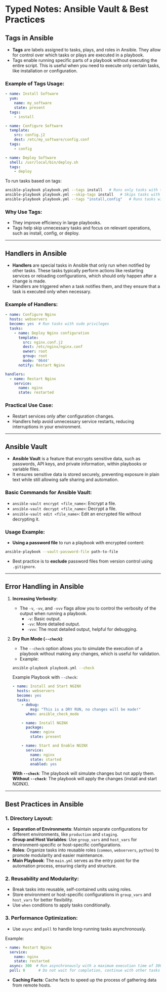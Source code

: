 # Typed Notes: Ansible Vault & Best Practices

## Tags in Ansible

- **Tags** are labels assigned to tasks, plays, and roles in Ansible. They allow for control over which tasks or plays are executed in a playbook.
- Tags enable running specific parts of a playbook without executing the entire script. This is useful when you need to execute only certain tasks, like installation or configuration.

### Example of Tags Usage:
```yaml
- name: Install Software
  yum:
    name: my_software
    state: present
  tags:
    - install

- name: Configure Software
  template:
    src: config.j2
    dest: /etc/my_software/config.conf
  tags:
    - config

- name: Deploy Software
  shell: /usr/local/bin/deploy.sh
  tags:
    - deploy
```

To run tasks based on tags:
```bash
ansible-playbook playbook.yml --tags install   # Runs only tasks with the "install" tag
ansible-playbook playbook.yml --skip-tags install   # Skips tasks with the "install" tag
ansible-playbook playbook.yml --tags "install,config"   # Runs tasks with either "install" or "config" tags
```

### Why Use Tags:
- They improve efficiency in large playbooks.
- Tags help skip unnecessary tasks and focus on relevant operations, such as install, config, or deploy.

---

## Handlers in Ansible

- **Handlers** are special tasks in Ansible that only run when notified by other tasks. These tasks typically perform actions like restarting services or reloading configurations, which should only happen after a change is made.
- Handlers are triggered when a task notifies them, and they ensure that a task is executed only when necessary.

### Example of Handlers:
```yaml
- name: Configure Nginx
  hosts: webservers
  become: yes  # Run tasks with sudo privileges
  tasks:
    - name: Deploy Nginx configuration
      template:
        src: nginx.conf.j2
        dest: /etc/nginx/nginx.conf
        owner: root
        group: root
        mode: '0644'
      notify: Restart Nginx

handlers:
  - name: Restart Nginx
    service:
      name: nginx
      state: restarted
```

### Practical Use Case:
- Restart services only after configuration changes.
- Handlers help avoid unnecessary service restarts, reducing interruptions in your environment.

---

## Ansible Vault

- **Ansible Vault** is a feature that encrypts sensitive data, such as passwords, API keys, and private information, within playbooks or variable files.
- It ensures sensitive data is stored securely, preventing exposure in plain text while still allowing safe sharing and automation.
  
### Basic Commands for Ansible Vault:
- `ansible-vault encrypt <file_name>`: Encrypt a file.
- `ansible-vault decrypt <file_name>`: Decrypt a file.
- `ansible-vault edit <file_name>`: Edit an encrypted file without decrypting it.

### Usage Example:
- **Using a password file** to run a playbook with encrypted content:
```bash
ansible-playbook --vault-password-file path-to-file
```

- Best practice is to **exclude** password files from version control using `.gitignore`.

---

## Error Handling in Ansible

1. **Increasing Verbosity**:
   - The `-v`, `-vv`, and `-vvv` flags allow you to control the verbosity of the output when running a playbook.
     - `-v`: Basic output.
     - `-vv`: More detailed output.
     - `-vvv`: The most detailed output, helpful for debugging.

2. **Dry Run Mode (`--check`)**:
   - The `--check` option allows you to simulate the execution of a playbook without making any changes, which is useful for validation.
   - Example:
   ```bash
   ansible-playbook playbook.yml --check
   ```

   Example Playbook with `--check`:
   ```yaml
   - name: Install and Start NGINX
     hosts: webservers
     become: yes
     tasks:
       - debug:
           msg: "This is a DRY RUN, no changes will be made!"
         when: ansible_check_mode

       - name: Install NGINX
         package:
           name: nginx
           state: present

       - name: Start and Enable NGINX
         service:
           name: nginx
           state: started
           enabled: yes
   ```

   **With `--check`**: The playbook will simulate changes but not apply them.
   **Without `--check`**: The playbook will apply the changes (install and start NGINX).

---

## Best Practices in Ansible

### 1. **Directory Layout**:
- **Separation of Environments**: Maintain separate configurations for different environments, like `production` and `staging`.
- **Group and Host Variables**: Use `group_vars` and `host_vars` for environment-specific or host-specific configurations.
- **Roles**: Organize tasks into reusable roles (`common`, `webservers`, `python`) to promote modularity and easier maintenance.
- **Main Playbook**: The `main.yml` serves as the entry point for the automation process, ensuring clarity and structure.

### 2. **Reusability and Modularity**:
- Break tasks into reusable, self-contained units using roles.
- Store environment or host-specific configurations in `group_vars` and `host_vars` for better flexibility.
- Use `when` conditions to apply tasks conditionally.

### 3. **Performance Optimization**:
- Use `async` and `poll` to handle long-running tasks asynchronously.
  
Example:
```yaml
- name: Restart Nginx
  service:
    name: nginx
    state: restarted
  async: 300  # Run asynchronously with a maximum execution time of 300 seconds
  poll: 0      # Do not wait for completion, continue with other tasks
```

- **Caching Facts**: Cache facts to speed up the process of gathering data from remote hosts.
